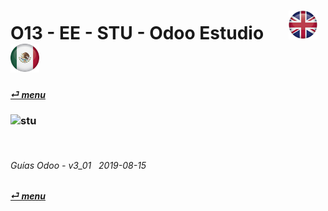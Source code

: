 # O13 - EE - STU - Odoo Estudio &nbsp;&nbsp;&nbsp;&nbsp; [![en-uk](/doc/img/flg/en-uk-flg-btn-sml.png)](/en-uk/o13/ee/stu/en-uk-o13-ee-stu-studio-guides.md) [ ![es-mx](/doc/img/flg/es-mx-flg-btn-sml.png)](/es-mx/o13/ee/stu/es-mx-o13-ee-stu-studio-guides.md)
#### [_&#x23CE; menu_](/es-mx/o13/ee/es-mx-o13-ee-guides-menu.md "Regresar al menú de EE")  
### ![stu](/doc/img/acc/big/stu.png)
[ⱽ¹²³⁴⁵⁶⁷⁸⁹⁰⁻]: # (ⱽ¹²³⁴⁵⁶⁷⁸⁹⁰⁻)

<br>

###### Guías Odoo - v3_01 &nbsp; 2019-08-15  
**[_&#x23CE; menu_](/es-mx/o13/ee/es-mx-o13-ee-guides-menu.md)**  
